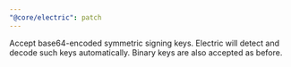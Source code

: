 ```yaml
---
"@core/electric": patch
---
```


Accept base64-encoded symmetric signing keys. Electric will detect and decode such keys automatically. Binary keys are also accepted as before.
